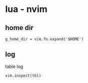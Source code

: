 
# lua  -  nvim


## home dir

```
g_home_dir = vim.fn.expand('$HOME')
```


## log

table log

```
vim.inspect(tbl)
```


